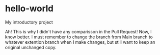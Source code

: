 # hello-world
My introductory project

Ah! This is why I didn't have any comparisson in the Pull Request!
Now, I know better. I must remember to change the branch from Main branch
to whatever extention branch when I make changes, but still want to keep an
original unchanged copy.
